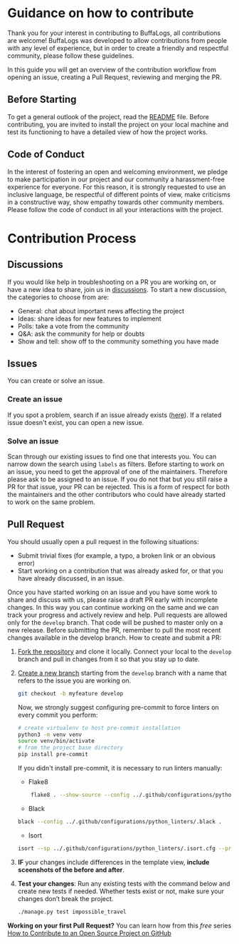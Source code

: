 #   Guidance on how to contribute
Thank you for your interest in contributing to BuffaLogs, all contributions are welcome! 
BuffaLogs was developed to allow contributions from people with any level of experience, but in order to create a friendly and respectful community, please follow these guidelines.

In this guide you will get an overview of the contribution workflow from opening an issue, creating a Pull Request, reviewing and merging the PR. 

##  Before Starting

To get a general outlook  of the project, read the [README](README.md) file.
Before contributing, you are invited to install the project on your local machine and test its functioning to have a detailed view of how the project works. 

##  Code of Conduct
In the interest of fostering an open and welcoming environment, we pledge to make participation in our project and our community a harassment-free experience for everyone. For this reason, it is strongly requested to use an inclusive language, be respectful of different points of view, make criticisms in a constructive way, show empathy towards other community members.
Please follow the code of conduct in all your interactions with the project.

#  Contribution Process
## Discussions
If you would like help in troubleshooting on a PR you are working on, or have a new idea to share, join us in [discussions](https://github.com/certego/BuffaLogs/discussions).
To start a new discussion, the categories to choose from are: 
*   General: chat about important news affecting the project
*   Ideas: share ideas for new features to implement
*   Polls: take a vote from the community
*   Q&A: ask the community for help or doubts
*   Show and tell: show off to the community something you have made

## Issues
You can create or solve an issue. 
###    Create an issue
If you spot a problem, search if an issue already exists ([here](https://github.com/certego/BuffaLogs/issues)). If a related issue doesn't exist, you can open a new issue.

###    Solve an issue
Scan through our existing issues to find one that interests you. You can narrow down the search using `labels` as filters. Before starting to work on an issue, you need to get the approval of one of the maintainers. Therefore please ask to be assigned to an issue. If you do not that but you still raise a PR for that issue, your PR can be rejected. This is a form of respect for both the maintainers and the other contributors who could have already started to work on the same problem.

## Pull Request
You should usually open a pull request in the following situations:
*   Submit trivial fixes (for example, a typo, a broken link or an obvious error)
*   Start working on a contribution that was already asked for, or that you have already discussed, in an issue.

Once you have started working on an issue and you have some work to share and discuss with us, please raise a draft PR early with incomplete changes. In this way you can continue working on the same and we can track your progress and actively review and help.
Pull requests are allowed only for the `develop` branch. That code will be pushed to master only on a new release. Before submitting the PR, remember to pull the most recent changes available in the develop branch.
How to create and submit a PR:
1.  [Fork the repository](https://docs.github.com/en/get-started/quickstart/contributing-to-projects) and clone it locally. Connect your local to the `develop` branch and pull in changes from it so that you stay up to date. 
2.  [Create a new branch](https://docs.github.com/en/get-started/quickstart/github-flow) starting from the `develop` branch with a name that refers to the issue you are working on.
    ```bash
    git checkout -b myfeature develop
    ```
    Now, we strongly suggest configuring pre-commit to force linters on every commit you perform:
    ```bash
    # create virtualenv to host pre-commit installation
    python3 -m venv venv
    source venv/bin/activate
    # from the project base directory
    pip install pre-commit
    ```
    If you didn't install pre-commit, it is necessary to run linters manually:
    *   Flake8
    ```bash
        flake8 . --show-source --config ../.github/configurations/python_linters/.flake8
    ```
    *   Black
    ```bash
    black --config ../.github/configurations/python_linters/.black .
    ```
    *   Isort
    ```bash
    isort --sp ../.github/configurations/python_linters/.isort.cfg --profile black .
    ```

3.  **IF** your changes include differences in the template view, **include sceenshots of the before and after**.
4.  **Test your changes**: Run any existing tests with the command below and create new tests if needed. Whether tests exist or not, make sure your changes don’t break the project.
    ```bash
    ./manage.py test impossible_travel
    ```
**Working on your first Pull Request?** You can learn how from this *free* series [How to Contribute to an Open Source Project on GitHub](https://kcd.im/pull-request) 
